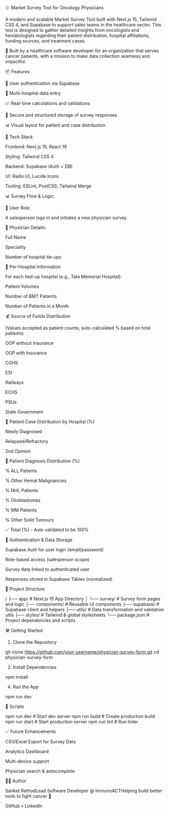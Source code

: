 🩺 Market Survey Tool for Oncology Physicians

A modern and scalable Market Survey Tool built with Next.js 15, Tailwind CSS 4, and Supabase to support sales teams in the healthcare sector. This tool is designed to gather detailed insights from oncologists and hematologists regarding their patient distribution, hospital affiliations, funding sources, and treatment cases.

📌 Built by a healthcare software developer for an organization that serves cancer patients, with a mission to make data collection seamless and impactful.

📦 Features

👤 User authentication via Supabase

🏥 Multi-hospital data entry

📈 Real-time calculations and validations

💾 Secure and structured storage of survey responses

📊 Visual layout for patient and case distribution

🚀 Tech Stack

Frontend: Next.js 15, React 19

Styling: Tailwind CSS 4

Backend: Supabase (Auth + DB)

UI: Radix UI, Lucide Icons

Tooling: ESLint, PostCSS, Tailwind Merge

📊 Survey Flow & Logic:

👤 User Role

A salesperson logs in and initiates a new physician survey.

📝 Physician Details:

Full Name

Speciality

Number of hospital tie-ups

🏥 Per-Hospital Information

For each tied-up hospital (e.g., Tata Memorial Hospital):

Patient Volumes

Number of BMT Patients

Number of Patients in a Month

💰 Source of Funds Distribution

(Values accepted as patient counts, auto-calculated % based on total patients)

OOP without Insurance

OOP with Insurance

CGHS

ESI

Railways

ECHS

PSUs

State Government

🔎 Patient Case Distribution by Hospital (%)

Newly Diagnosed

Relapsed/Refractory

2nd Opinion

🧬 Patient Diagnosis Distribution (%)

% ALL Patients

% Other Hemat Malignancies

% NHL Patients

% Glioblastomas

% MM Patients

% Other Solid Tumours

✅ Total (%) - Auto validated to be 100%

🔐 Authentication & Data Storage

Supabase Auth for user login (email/password)

Role-based access (salesperson scope)

Survey data linked to authenticated user

Responses stored in Supabase Tables (normalized)

📁 Project Structure

/
├── app/                   # Next.js 15 App Directory
│   └── survey/            # Survey form pages and logic
├── components/            # Reusable UI components
├── supabase/              # Supabase client and helpers
├── utils/                 # Data transformation and validation utils
├── styles/                # Tailwind & global stylesheets
└── package.json           # Project dependencies and scripts

🛠️ Getting Started

1. Clone the Repository

git clone https://github.com/your-username/physician-survey-form.git
cd physician-survey-form

2. Install Dependencies

npm install

4. Run the App

npm run dev

🧪 Scripts

npm run dev     # Start dev server
npm run build   # Create production build
npm run start   # Start production server
npm run lint    # Run linter

✅ Future Enhancements

CSV/Excel Export for Survey Data

Analytics Dashboard

Multi-device support

Physician search & autocomplete


🙋‍♂️ Author

Sanket RathodLead Software Developer @ ImmunoACTHelping build better tools to fight cancer 🧬

GitHub • LinkedIn

